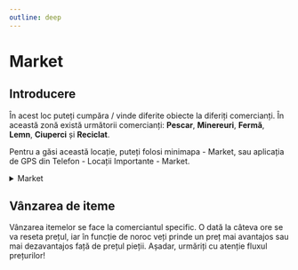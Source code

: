 ```yaml
---
outline: deep
---
```


# Market

## Introducere

În acest loc puteți cumpăra / vinde diferite obiecte la diferiți comercianți. În această zonă există următorii comercianți: **Pescar**, **Minereuri**, **Fermă**, **Lemn**, **Ciuperci** și **Reciclat**.

Pentru a găsi această locație, puteți folosi minimapa - Market, sau aplicația de GPS din Telefon - Locații Importante - Market.

<details>
  <summary>Market</summary>
  <img src="https://assets.b-zone.ro/images/wiki/market.jpg" alt="Market">
</details>

## Vânzarea de iteme

Vânzarea itemelor se face la comerciantul specific. O dată la câteva ore se va reseta prețul, iar în funcție de noroc veți prinde un preț mai avantajos sau mai dezavantajos față de prețul pieții. Așadar, urmăriți cu atenție fluxul prețurilor!